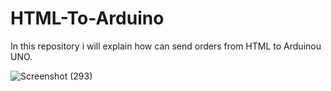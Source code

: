 # HTML-To-Arduino
In this repository i will explain how can send orders from HTML to Arduinou UNO.


![Screenshot (293)](https://user-images.githubusercontent.com/108824980/183157849-fb6fe586-c81c-4cf0-a212-f12efb8b7852.png)

